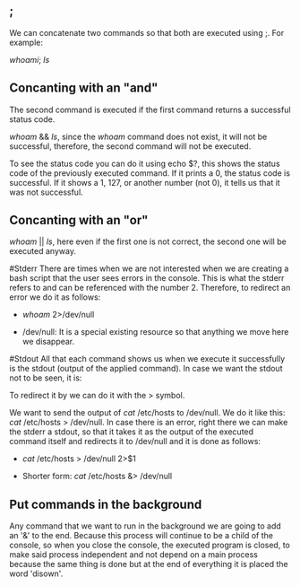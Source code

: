 ## ;
We can concatenate two commands so that both are executed using ;. For example:

$whoami$; $ls$

  ## Concanting with an "and"
The second command is executed if the first command returns a successful status code.

$whoam$ && $ls$, since the $whoam$ command does not exist, it will not be successful, therefore, the second command will not be executed.

To see the status code you can do it using echo \$?, this shows the status code of the previously executed command. If it prints a 0, the status code is successful. If it shows a 1, 127, or another number (not 0), it tells us that it was not successful.

## Concanting with an "or"
$whoam$ || $ls$, here even if the first one is not correct, the second one will be executed anyway.

#Stderr
There are times when we are not interested when we are creating a bash script that the user sees errors in the console. This is what the stderr refers to and can be referenced with the number 2. Therefore, to redirect an error we do it as follows:

* $whoam$ 2>/dev/null

* /dev/null: It is a special existing resource so that anything we move here we disappear.


#Stdout
All that each command shows us when we execute it successfully is the stdout (output of the applied command). In case we want the stdout not to be seen, it is:

To redirect it by we can do it with the > symbol.

We want to send the output of $cat$ /etc/hosts to /dev/null. We do it like this: $cat$ /etc/hosts > /dev/null.
In case there is an error, right there we can make the stderr a stdout, so that it takes it as the output of the executed command itself and redirects it to /dev/null and it is done as follows:

* $cat$ /etc/hosts > /dev/null 2>$1

* Shorter form: $cat$ /etc/hosts &> /dev/null

## Put commands in the background

Any command that we want to run in the background we are going to add an '&' to the end.
Because this process will continue to be a child of the console, so when you close the console, the executed program is closed, to make said process independent and not depend on a main process because the same thing is done but at the end of everything it is placed the word 'disown'.